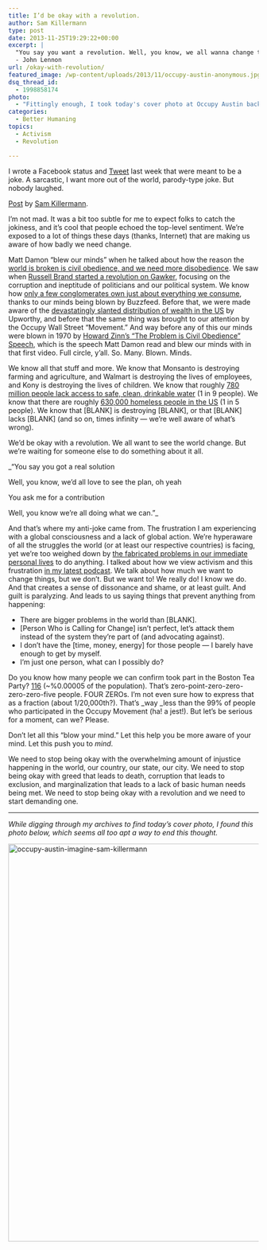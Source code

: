 ```yaml
---
title: I’d be okay with a revolution.
author: Sam Killermann
type: post
date: 2013-11-25T19:29:22+00:00
excerpt: |
  "You say you want a revolution. Well, you know, we all wanna change the world."
  - John Lennon
url: /okay-with-revolution/
featured_image: /wp-content/uploads/2013/11/occupy-austin-anonymous.jpg
dsq_thread_id:
  - 1998858174
photo:
  - "Fittingly enough, I took today's cover photo at Occupy Austin back in '11."
categories:
  - Better Humaning
topics:
  - Activism
  - Revolution

---
```

I wrote a Facebook status and <a title="Tweet!" href="https://twitter.com/Killermann/status/402905346546487297" target="_blank">Tweet</a> last week that were meant to be a joke. A sarcastic, I want more out of the world, parody-type joke. But nobody laughed.

<div id="fb-root">
</div>



<div class="fb-post" data-href="https://www.facebook.com/killermann/posts/10103084847218378" data-width="550">
  <div class="fb-xfbml-parse-ignore">
    <a href="https://www.facebook.com/killermann/posts/10103084847218378">Post</a> by <a href="https://www.facebook.com/killermann">Sam Killermann</a>.
  </div>
</div>

 

I&#8217;m not mad. It was a bit too subtle for me to expect folks to catch the jokiness, and it&#8217;s cool that people echoed the top-level sentiment. We&#8217;re exposed to a lot of things these days (thanks, Internet) that are making us aware of how badly we need change.

Matt Damon &#8220;blew our minds&#8221; when he talked about how the reason the <a href="http://daily.represent.us/matt-damon-blows-your-mind/" target="_blank">world is broken is civil obedience, and we need more disobedience</a>. We saw when <a title="Russell Brand" href="http://gawker.com/russell-brand-may-have-started-a-revolution-last-night-1451318185" target="_blank">Russell Brand started a revolution on Gawker</a>, focusing on the corruption and ineptitude of politicians and our political system. We know how <a title="Buzzfeed Conglomerates" href="http://www.buzzfeed.com/regajha/these-mind-blowing-infographics-will-change-the-way-you-see" target="_blank">only a few conglomerates own just about everything we consume</a>, thanks to our minds being blown by Buzzfeed. Before that, we were made aware of the <a title="Upworthy Wealth Video" href="http://www.upworthy.com/9-out-of-10-americans-are-completely-wrong-about-this-mind-blowing-fact-2" target="_blank">devastatingly slanted distribution of wealth in the US</a> by Upworthy, and before that the same thing was brought to our attention by the Occupy Wall Street &#8220;Movement.&#8221; And way before any of this our minds were blown in 1970 by <a href="http://www.thirdworldtraveler.com/Zinn/CivilObedience_ZR.html" target="_blank">Howard Zinn&#8217;s &#8220;The Problem is Civil Obedience&#8221; Speech</a>, which is the speech Matt Damon read and blew our minds with in that first video. Full circle, y&#8217;all. So. Many. Blown. Minds.

We know all that stuff and more. We know that Monsanto is destroying farming and agriculture, and Walmart is destroying the lives of employees, and Kony is destroying the lives of children. We know that roughly <a title="Unsafe Water" href="http://water.org/water-crisis/water-facts/water/" target="_blank">780 million people lack access to safe, clean, drinkable water</a> (1 in 9 people). We know that there are roughly <a href="http://www.usatoday.com/story/news/nation/2013/09/01/homeless-homelessness-housing/2730301/" target="_blank">630,000 homeless people in the US</a> (1 in 5 people). We know that \[BLANK] is destroying [BLANK], or that [BLANK] lacks [BLANK\] (and so on, times infinity &#8212; we&#8217;re well aware of what&#8217;s wrong).

We&#8217;d be okay with a revolution. We all want to see the world change. But we&#8217;re waiting for someone else to do something about it all.

_&#8220;You say you got a real solution
  
Well, you know, we&#8217;d all love to see the plan, oh yeah
  
You ask me for a contribution
  
Well, you know we&#8217;re all doing what we can.&#8221;_

And that&#8217;s where my anti-joke came from. The frustration I am experiencing with a global consciousness and a lack of global action. We&#8217;re hyperaware of all the struggles the world (or at least our respective countries) is facing, yet we&#8217;re too weighed down by <a title="We Fabricate the Obstacles that Stand Between Us and Happiness" href="we-fabricate-the-obstacles-to-happiness/" target="_blank">the fabricated problems in our immediate personal lives</a> to do anything. I talked about how we view activism and this frustration <a title="Hactivism : Slacktivism : Clicktivism : Activism" href="/hactivism-slacktivism-clicktivism-activism-podcast/" target="_blank">in my latest podcast</a>. We talk about how much we want to change things, but we don&#8217;t. But we want to! We really do! I know we do. And that creates a sense of dissonance and shame, or at least guilt. And guilt is paralyzing. And leads to us saying things that prevent anything from happening:

  * There are bigger problems in the world than [BLANK].
  * [Person Who is Calling for Change] isn&#8217;t perfect, let&#8217;s attack them instead of the system they&#8217;re part of (and advocating against).
  * I don&#8217;t have the [time, money, energy] for those people &#8212; I barely have enough to get by myself.
  * I&#8217;m just one person, what can I possibly do?

Do you know how many people we can confirm took part in the Boston Tea Party? <a title="Boston Tea Party" href="http://www.bostonteapartyship.com/participants-in-the-boston-tea-party" target="_blank">116</a> (~%0.00005 of the population). That&#8217;s zero-point-zero-zero-zero-zero-five people. FOUR ZEROs. I&#8217;m not even sure how to express that as a fraction (about 1/20,000th?). That&#8217;s _way _less than the 99% of people who participated in the Occupy Movement (ha! a jest!). But let&#8217;s be serious for a moment, can we? Please.

Don&#8217;t let all this &#8220;blow your mind.&#8221; Let this help you be more aware of your mind. Let this push you to _mind_.

We need to stop being okay with the overwhelming amount of injustice happening in the world, our country, our state, our city. We need to stop being okay with greed that leads to death, corruption that leads to exclusion, and marginalization that leads to a lack of basic human needs being met. We need to stop being okay with a revolution and we need to start demanding one.

***

<p style="text-align: left;">
  <em>While digging through my archives to find today&#8217;s cover photo, I found this photo below, which seems all too apt a way to end this thought.</em>
</p>

<p style="text-align: left;">
  <a href="/wp-content/uploads/2013/11/occupy-austin-imagine-sam-killermann.jpg"><img class="alignnone size-full wp-image-198 lazy-load" alt="occupy-austin-imagine-sam-killermann" data-src="/wp-content/uploads/2013/11/occupy-austin-imagine-sam-killermann.jpg" width="1200" height="800" srcset="/wp-content/uploads/2013/11/occupy-austin-imagine-sam-killermann.jpg 1200w, /wp-content/uploads/2013/11/occupy-austin-imagine-sam-killermann-300x200.jpg 300w, /wp-content/uploads/2013/11/occupy-austin-imagine-sam-killermann-768x512.jpg 768w, /wp-content/uploads/2013/11/occupy-austin-imagine-sam-killermann-1024x683.jpg 1024w" sizes="(max-width: 1200px) 100vw, 1200px" /></a>
</p>